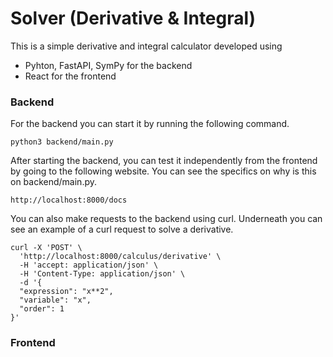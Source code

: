 # Solver (Derivative & Integral)

This is a simple derivative and integral calculator developed using
- Pyhton, FastAPI, SymPy for the backend
- React for the frontend

### Backend

For the backend you can start it by running the following command.
```
python3 backend/main.py
```
After starting the backend, you can test it independently from the frontend by going to the following website. You can see the specifics on why is this on backend/main.py.
```
http://localhost:8000/docs
```
You can also make requests to the backend using curl. Underneath you can see an example of a curl request to solve a derivative.
```
curl -X 'POST' \
  'http://localhost:8000/calculus/derivative' \
  -H 'accept: application/json' \
  -H 'Content-Type: application/json' \
  -d '{
  "expression": "x**2",
  "variable": "x",
  "order": 1
}'
```

### Frontend